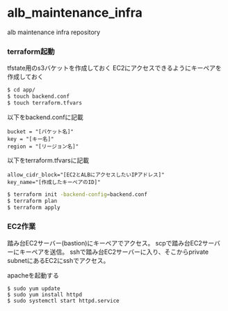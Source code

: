# alb_maintenance_infra
alb maintenance infra repository

### terraform起動

tfstate用のs3バケットを作成しておく
EC2にアクセスできるようにキーペアを作成しておく

```bash
$ cd app/
$ touch backend.conf
$ touch terraform.tfvars
```

以下をbackend.confに記載

```
bucket = "[バケット名]"
key = "[キー名]"
region = "[リージョン名]"
```

以下をterraform.tfvarsに記載

```
allow_cidr_block="[EC2とALBにアクセスしたいIPアドレス]"
key_name="[作成したキーペアのID]"
```

```bash
$ terraform init -backend-config=backend.conf
$ terraform plan
$ terraform apply
```

### EC2作業

踏み台EC2サーバー(bastion)にキーペアでアクセス。
scpで踏み台EC2サーバーにキーペアを送信。
sshで踏み台EC2サーバーに入り、そこからprivate subnetにあるEC2にsshでアクセス。

apacheを起動する

```
$ sudo yum update
$ sudo yum install httpd
$ sudo systemctl start httpd.service
```

